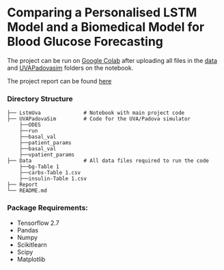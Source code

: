 # Comparing a Personalised LSTM Model and a Biomedical Model for Blood Glucose Forecasting
 
 
The project can be run on [Google Colab](https://colab.research.google.com/drive/1pNbD5qW0IJJDNXwz8cLUyG8Z5sHsvVhC#scrollTo=syD02GAmapxx) after uploading all files in the [data](https://github.com/esha1701/BloodGlucose-Prediction/tree/main/data)  and [UVAPadovasim](https://github.com/esha1701/BloodGlucose-Prediction/tree/main/UVAPadovaSim) folders on the notebook.

The project report can be found [here](https://github.com/esha1701/BloodGlucose-Prediction/blob/main/Report.pdf)
 

### Directory Structure
      
           
    ├── LstmUva              # Notebook with main project code
    ├── UVAPadovaSim         # Code for the UVA/Padova simulator
        ├──ODES
        ├──run
        ├──basal_val
        ├──patient_params
        ├──basal_val
        ├──vpatient_params
    ├── Data                 # All data files required to run the code
        ├──bg-Table 1
        ├──carbs-Table 1.csv
        ├──insulin-Table 1.csv
    ├── Report               
    └── README.md


### Package Requirements:
* Tensorflow 2.7
* Pandas
* Numpy
* Scikitlearn
* Scipy
* Matplotlib
